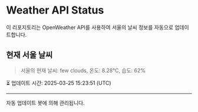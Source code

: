 
# Weather API Status

이 리포지토리는 OpenWeather API를 사용하여 서울의 날씨 정보를 자동으로 업데이트합니다.

## 현재 서울 날씨
> 서울의 현재 날씨: few clouds, 온도: 8.28°C, 습도: 62%

⏳ 업데이트 시간: 2025-03-25 15:23:51 (UTC)

---
자동 업데이트 봇에 의해 관리됩니다.
